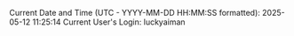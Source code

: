 Current Date and Time (UTC - YYYY-MM-DD HH:MM:SS formatted): 2025-05-12 11:25:14
Current User's Login: luckyaiman
